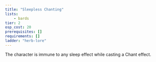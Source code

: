 ```yaml
---
title: "Sleepless Chanting"
lists:
    - bards
tier: 2
osp_cost: 20
prerequisites: []
requirements: []
ladder: "herb-lore"
---
```

The character is immune to any sleep effect while casting a Chant effect.